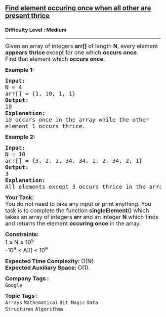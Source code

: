 <h2><a href="https://www.geeksforgeeks.org/problems/find-element-occuring-once-when-all-other-are-present-thrice/1">Find element occuring once when all other are present thrice</a></h2><h3>Difficulty Level : Medium</h3><hr><div class="problems_problem_content__Xm_eO" style="user-select: auto;"><p style="user-select: auto;"><span style="font-size: 18px; user-select: auto;">Given an array of integers <strong style="user-select: auto;">arr[]</strong> of length <strong style="user-select: auto;">N</strong>, every element <strong style="user-select: auto;">appears</strong> <strong style="user-select: auto;">thrice </strong>except for one which <strong style="user-select: auto;">occurs</strong> <strong style="user-select: auto;">once</strong>.</span><br style="user-select: auto;"><span style="font-size: 18px; user-select: auto;">Find that element which <strong style="user-select: auto;">occurs</strong> <strong style="user-select: auto;">once</strong>.</span></p>
<p style="user-select: auto;"><span style="font-size: 18px; user-select: auto;"><strong style="user-select: auto;">Example 1:</strong></span></p>
<pre style="user-select: auto;"><span style="font-size: 18px; user-select: auto;"><strong style="user-select: auto;">Input:
</strong>N = 4
arr[] = {1, 10, 1, 1}
<strong style="user-select: auto;">Output:
</strong>10<strong style="user-select: auto;">
Explanation:
</strong>10 occurs once in the array while the other
element 1 occurs thrice.</span>
</pre>
<p style="user-select: auto;"><span style="font-size: 18px; user-select: auto;"><strong style="user-select: auto;">Example 2:</strong></span></p>
<pre style="user-select: auto;"><span style="font-size: 18px; user-select: auto;"><strong style="user-select: auto;">Input:
</strong>N = 10
arr[] = {3, 2, 1, 34, 34, 1, 2, 34, 2, 1}
<strong style="user-select: auto;">Output:
</strong>3<strong style="user-select: auto;">
Explanation:
</strong>All elements except 3 occurs thrice in the array.</span></pre>
<p style="user-select: auto;"><span style="font-size: 18px; user-select: auto;"><strong style="user-select: auto;">Your Task:</strong><br style="user-select: auto;">You do not need to take any input or print anything. You task is to complete the function <strong style="user-select: auto;">singleElement</strong>() which takes an array of integers <strong style="user-select: auto;">arr</strong> and an integer <strong style="user-select: auto;">N</strong> which finds and returns the element <strong style="user-select: auto;">occuring once</strong> in the array.</span></p>
<p style="user-select: auto;"><span style="font-size: 18px; user-select: auto;"><strong style="user-select: auto;">Constraints:</strong><br style="user-select: auto;">1 ≤ N ≤ 10<sup style="user-select: auto;">5</sup><br style="user-select: auto;">-10<sup style="user-select: auto;">9</sup> ≤ A[i] ≤ 10<sup style="user-select: auto;">9</sup></span></p>
<p style="user-select: auto;"><span style="font-size: 18px; user-select: auto;"><strong style="user-select: auto;">Expected Time Complexity: </strong>O(N).<br style="user-select: auto;"><strong style="user-select: auto;">Expected Auxiliary Space:&nbsp;</strong>O(1).</span><span style="font-size: 18px; user-select: auto;"> </span></p></div><p><span style=font-size:18px><strong>Company Tags : </strong><br><code>Google</code>&nbsp;<br><p><span style=font-size:18px><strong>Topic Tags : </strong><br><code>Arrays</code>&nbsp;<code>Mathematical</code>&nbsp;<code>Bit Magic</code>&nbsp;<code>Data Structures</code>&nbsp;<code>Algorithms</code>&nbsp;